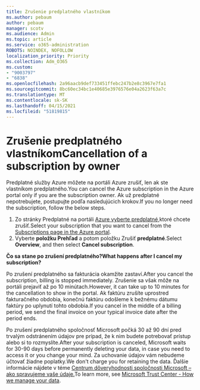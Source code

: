 ```yaml
---
title: Zrušenie predplatného vlastníkom
ms.author: pebaum
author: pebaum
manager: scotv
ms.audience: Admin
ms.topic: article
ms.service: o365-administration
ROBOTS: NOINDEX, NOFOLLOW
localization_priority: Priority
ms.collection: Adm_O365
ms.custom:
- "9003797"
- "6838"
ms.openlocfilehash: 2a96aacb9def733451ffebc247b2e8c3967e7fa1
ms.sourcegitcommit: 8bc60ec34bc1e40685e3976576e04a2623f63a7c
ms.translationtype: MT
ms.contentlocale: sk-SK
ms.lasthandoff: 04/15/2021
ms.locfileid: "51819815"
---
```

# <a name="cancellation-of-a-subscription-by-owner"></a><span data-ttu-id="41665-102">Zrušenie predplatného vlastníkom</span><span class="sxs-lookup"><span data-stu-id="41665-102">Cancellation of a subscription by owner</span></span>

<span data-ttu-id="41665-103">Predplatné služby Azure môžete na portáli Azure zrušiť, len ak ste vlastníkom predplatného.</span><span class="sxs-lookup"><span data-stu-id="41665-103">You can cancel the Azure subscription in the Azure portal only if you are the subscription owner.</span></span> <span data-ttu-id="41665-104">Ak už predplatné nepotrebujete, postupujte podľa nasledujúcich krokov.</span><span class="sxs-lookup"><span data-stu-id="41665-104">If you no longer need the subscription, follow the below steps.</span></span>

1. <span data-ttu-id="41665-105">Zo stránky Predplatné na portáli [Azure vyberte predplatné,](https://ms.portal.azure.com/#blade/Microsoft_Azure_Billing/SubscriptionsBlade)ktoré chcete zrušiť.</span><span class="sxs-lookup"><span data-stu-id="41665-105">Select your subscription that you want to cancel from the [Subscriptions page in the Azure portal](https://ms.portal.azure.com/#blade/Microsoft_Azure_Billing/SubscriptionsBlade).</span></span>
2. <span data-ttu-id="41665-106">Vyberte **položku Prehľad** a potom položku Zrušiť **predplatné**.</span><span class="sxs-lookup"><span data-stu-id="41665-106">Select **Overview**, and then select **Cancel subscription**.</span></span>

<span data-ttu-id="41665-107">**Čo sa stane po zrušení predplatného?**</span><span class="sxs-lookup"><span data-stu-id="41665-107">**What happens after I cancel my subscription?**</span></span>

<span data-ttu-id="41665-108">Po zrušení predplatného sa fakturácia okamžite zastaví.</span><span class="sxs-lookup"><span data-stu-id="41665-108">After you cancel the subscription, billing is stopped immediately.</span></span> <span data-ttu-id="41665-109">Zrušenie sa však môže na portáli prejaviť až po 10 minútach.</span><span class="sxs-lookup"><span data-stu-id="41665-109">However, it can take up to 10 minutes for the cancellation to show in the portal.</span></span> <span data-ttu-id="41665-110">Ak faktúru zrušíte uprostred fakturačného obdobia, konečnú faktúru odošleme k bežnému dátumu faktúry po uplynutí tohto obdobia.</span><span class="sxs-lookup"><span data-stu-id="41665-110">If you cancel in the middle of a billing period, we send the final invoice on your typical invoice date after the period ends.</span></span>

<span data-ttu-id="41665-111">Po zrušení predplatného spoločnosť Microsoft počká 30 až 90 dní pred trvalým odstránením údajov pre prípad, že k nim budete potrebovať prístup alebo si to rozmyslíte.</span><span class="sxs-lookup"><span data-stu-id="41665-111">After your subscription is canceled, Microsoft waits for 30-90 days before permanently deleting your data, in case you need to access it or you change your mind.</span></span> <span data-ttu-id="41665-112">Za uchovanie údajov vám nebudeme účtovať žiadne poplatky.</span><span class="sxs-lookup"><span data-stu-id="41665-112">We don't charge you for retaining the data.</span></span> <span data-ttu-id="41665-113">Ďalšie informácie nájdete v téme [Centrum dôveryhodnosti spoločnosti Microsoft – ako spravujeme vaše údaje.](https://www.microsoft.com/trust-center/privacy/data-management#leave)</span><span class="sxs-lookup"><span data-stu-id="41665-113">To learn more, see [Microsoft Trust Center - How we manage your data](https://www.microsoft.com/trust-center/privacy/data-management#leave).</span></span>


